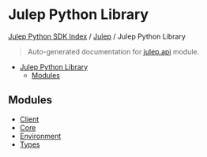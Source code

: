 # Julep Python Library

[Julep Python SDK Index](../../README.md#julep-python-sdk-index) / [Julep](../index.md#julep) / Julep Python Library

> Auto-generated documentation for [julep.api](../../../../../../julep/api/__init__.py) module.

- [Julep Python Library](#julep-python-library)
  - [Modules](#modules)

## Modules

- [Client](./client.md)
- [Core](core/index.md)
- [Environment](./environment.md)
- [Types](types/index.md)